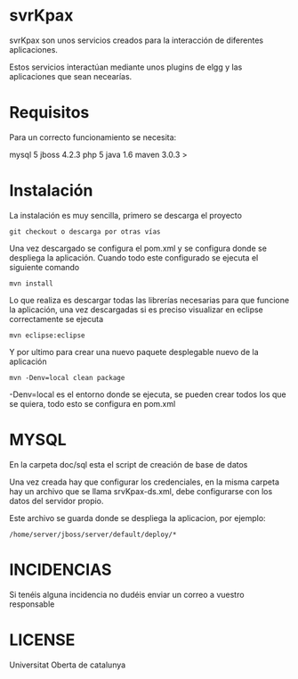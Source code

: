 # svrKpax

svrKpax son unos servicios creados para la interacción de diferentes aplicaciones.

Estos servicios interactúan mediante unos plugins de elgg y las aplicaciones que sean necearías.

# Requisitos

Para un correcto funcionamiento se necesita:

mysql 5
jboss 4.2.3
php 5
java 1.6
maven 3.0.3 >

# Instalación

La instalación es muy sencilla, primero se descarga el proyecto

    git checkout o descarga por otras vías 
    
Una vez descargado se configura el pom.xml y se configura donde se despliega la aplicación. Cuando todo este configurado se ejecuta el siguiente comando

	mvn install

Lo que realiza es descargar todas las librerías necesarias para que funcione la aplicación, una vez descargadas  si es preciso visualizar en eclipse correctamente se ejecuta

	mvn eclipse:eclipse

Y por ultimo para crear una nuevo paquete desplegable nuevo de la aplicación

	mvn -Denv=local clean package

-Denv=local es el entorno donde se ejecuta, se pueden crear todos los que se quiera, todo esto se configura en pom.xml

# MYSQL

En la carpeta doc/sql esta el script de creación de base de datos

Una vez creada hay que configurar los credenciales, en la misma carpeta hay un archivo que se llama srvKpax-ds.xml, debe configurarse con los datos del servidor propio.

Este archivo se guarda donde se despliega la aplicacion, por ejemplo:

	/home/server/jboss/server/default/deploy/*

# INCIDENCIAS

Si tenéis alguna incidencia no dudéis enviar un correo a vuestro responsable

# LICENSE

Universitat Oberta de catalunya